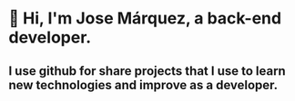 # 👋 Hi, I'm Jose Márquez, a back-end developer.

## I use github for share projects that I use to learn new technologies and improve as a developer.
